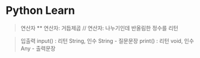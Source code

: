 # Python Learn

> 연산자
** 연산자: 거듭제곱
// 연산자: 나누기인데 반올림한 정수를 리턴

> 입출력
input()  : 리턴 String, 인수 String - 질문문장
print()  : 리턴 void, 인수 Any - 출력문장
